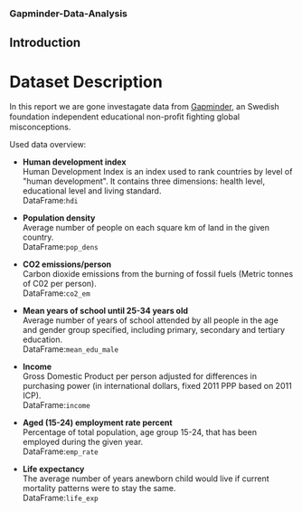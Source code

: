 ### Gapminder-Data-Analysis

## Introduction

# Dataset Description 

In this report we are gone investagate data from  [Gapminder](https://www.gapminder.org/), an Swedish foundation independent educational non-proﬁt ﬁghting global misconceptions.

Used data overview:

- **Human development index**<br>
    Human Development Index is an index used to rank countries by level of "human development". It contains three dimensions: health level, educational level and living standard.<br>
DataFrame:`hdi`

- **Population density**<br>
    Average number of people on each square km of land in the given country.<br>
DataFrame:`pop_dens`

- **CO2 emissions/person**<br>
    Carbon dioxide emissions from the burning of fossil fuels (Metric tonnes of C02 per person).<br>
DataFrame:`co2_em`

- **Mean years of school until 25-34 years old**<br>
    Average number of years of school attended by all people in the age and gender group specified, including primary, secondary and tertiary education.<br>
DataFrame:`mean_edu_male`

- **Income**<br>
    Gross Domestic Product per person adjusted for differences in purchasing power (in international dollars, fixed 2011 PPP based on 2011 ICP).<br>
DataFrame:`income`    

- **Aged (15-24) employment rate percent**<br>
    Percentage of total population, age group 15-24, that has been employed during the given year.<br>
DataFrame:`emp_rate`

- **Life expectancy**<br>
    The average number of years anewborn child would live if current mortality patterns were to stay the same.<br>
DataFrame:`life_exp`
